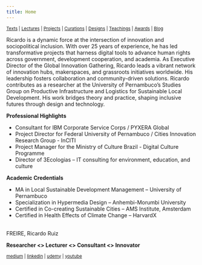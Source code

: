 ```yaml
---
title: Home
---
```


<small>[Texts](texts.html) | [Lectures](lectures.html) | [Projects](projects.html) | [Curations](curation.html) | [Designs](designs.html) | [Teachings](teachings.html) | [Awards](awards.html) | <a href="https://readruiz.medium.com/" target="_blank">Blog</a></small>

Ricardo is a dynamic force at the intersection of innovation and sociopolitical inclusion. With over 25 years of experience, he has led transformative projects that harness digital tools to advance human rights across government, development cooperation, and academia. As Executive Director of the Global Innovation Gathering, Ricardo leads a vibrant network of innovation hubs, makerspaces, and grassroots initiatives worldwide. His leadership fosters collaboration and community-driven solutions. Ricardo contributes as a researcher at the University of Pernambuco’s Studies Group on Productive Infrastructure and Logistics for Sustainable Local Development. His work bridges theory and practice, shaping inclusive futures through design and technology.

**Professional Highlights**
- Consultant for IBM Corporate Service Corps / PYXERA Global
- Project Director for Federal University of Pernambuco / Cities Innovation Research Group - InCITI
- Project Manager for the Ministry of Culture Brazil - Digital Culture Programme
- Director of 3Ecologias – IT consulting for environment, education, and culture

**Academic Credentials**
- MA in Local Sustainable Development Management – University of Pernambuco
- Specialization in Hypermedia Design – Anhembi-Morumbi University
- Certified in Co-creating Sustainable Cities – AMS Institute, Amsterdam
- Certified in Health Effects of Climate Change – HarvardX

<br>
FREIRE, Ricardo Ruiz

**Researcher <> Lecturer <> Consultant <> Innovator**

<small>[medium](http://medium.com/@readruiz/) | [linkedin](https://www.linkedin.com/in/ricardoruizfreire/) | [udemy](https://www.udemy.com/user/ricardo-ruiz-freire-2/) | [youtube](https://www.youtube.com/channel/UCiYmPKUDiuqjCEqM_6taKGg)</small>
